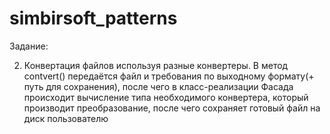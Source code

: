 # simbirsoft_patterns
Задание:

2. Конвертация файлов используя разные конвертеры. В метод contvert() передаётся файл и требования по выходному формату(+ путь для сохранения), после чего в класс-реализации Фасада происходит вычисление типа необходимого конвертера, который производит преобразование, после чего сохраняет готовый файл на диск пользователю

